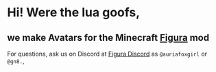 # Hi! Were the lua goofs, 
## we make Avatars for the Minecraft [Figura](https://modrinth.com/mod/figura) mod
For questions, ask us on Discord at [Figura Discord](https://discord.gg/figuramc) as `@auriafoxgirl` or `@gn8.`,

<!--

**Here are some ideas to get you started:**

🙋‍♀️ A short introduction - what is your organization all about?
🌈 Contribution guidelines - how can the community get involved?
👩‍💻 Useful resources - where can the community find your docs? Is there anything else the community should know?
🍿 Fun facts - what does your team eat for breakfast?
🧙 Remember, you can do mighty things with the power of [Markdown](https://docs.github.com/github/writing-on-github/getting-started-with-writing-and-formatting-on-github/basic-writing-and-formatting-syntax)
-->
